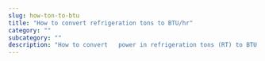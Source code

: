 ```yaml
---
slug: how-ton-to-btu
title: "How to convert refrigeration tons to BTU/hr"
category: ""
subcategory: ""
description: "How to convert   power in refrigeration tons (RT) to BTU per hour (BTU/h)."
---
```



